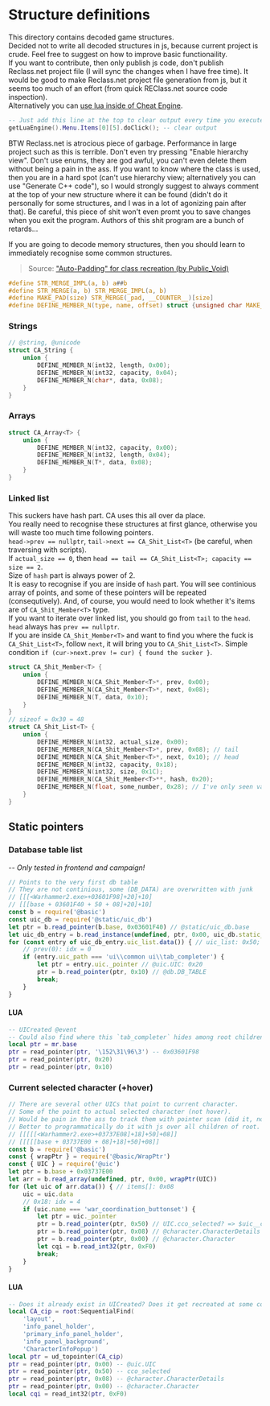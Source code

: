 # Structure definitions
This directory contains decoded game structures.\
Decided not to write all decoded structures in js, because current project is crude. Feel free to suggest on how to improve basic functionaility.\
If you want to contribute, then only publish js code, don't publish Reclass.net project file (I will sync the changes when I have free time). It would be good to make Reclass.net project file generation from js, but it seems too much of an effort (from quick REClass.net source code inspection).\
Alternatively you can [use lua inside of Cheat Engine](https://wiki.cheatengine.org/index.php?title=Lua).
```lua
-- Just add this line at the top to clear output every time you execute the script
getLuaEngine().Menu.Items[0][5].doClick(); -- clear output
```
BTW Reclass.net is atrocious piece of garbage. Performance in large project such as this is terrible. Don't even try pressing "Enable hierarchy view". Don't use enums, they are god awful, you can't even delete them without being a pain in the ass. If you want to know where the class is used, then you are in a hard spot (can't use hierarchy view; alternatively you can use "Generate C++ code"), so I would strongly suggest to always comment at the top of your new structure where it can be found (didn't do it personally for some structures, and I was in a lot of agonizing pain after that). Be careful, this piece of shit won't even promt you to save changes when you exit the program. Authors of this shit program are a bunch of retards...

If you are going to decode memory structures, then you should learn to immediately recognise some common structures.
> Source: ["Auto-Padding" for class recreation (by Public_Void)](https://guidedhacking.com/threads/auto-padding-for-class-recreation.13478/#post-79838)
```h
#define STR_MERGE_IMPL(a, b) a##b
#define STR_MERGE(a, b) STR_MERGE_IMPL(a, b)
#define MAKE_PAD(size) STR_MERGE(_pad, __COUNTER__)[size]
#define DEFINE_MEMBER_N(type, name, offset) struct {unsigned char MAKE_PAD(offset); type name;}
```
### Strings
```h
// @string, @unicode
struct CA_String {
	union {
		DEFINE_MEMBER_N(int32, length, 0x00);
		DEFINE_MEMBER_N(int32, capacity, 0x04);
		DEFINE_MEMBER_N(char*, data, 0x08);
	}
}
```
### Arrays
```h
struct CA_Array<T> {
	union {
		DEFINE_MEMBER_N(int32, capacity, 0x00);
		DEFINE_MEMBER_N(int32, length, 0x04);
		DEFINE_MEMBER_N(T*, data, 0x08);
	}
}
```
### Linked list
This suckers have hash part. CA uses this all over da place.\
You really need to recognise these structures at first glance, otherwise you will waste too much time following pointers.\
`head->prev == nullptr`, `tail->next == CA_Shit_List<T>` (be careful, when traversing with scripts).\
If `actual_size == 0`, then `head == tail == CA_Shit_List<T>; capacity == size == 2`.\
Size of `hash` part is always power of 2.\
It is easy to recognise if you are inside of `hash` part. You will see continious array of points, and some of these pointers will be repeated (consequtively). And, of course, you would need to look whether it's items are of `CA_Shit_Member<T>` type.\
If you want to iterate over linked list, you should go from `tail` to the `head`. `head` always has `prev == nullptr`.\
If you are inside `CA_Shit_Member<T>` and want to find you where the fuck is `CA_Shit_List<T>`, follow `next`, it will bring you to `CA_Shit_List<T>`. Simple condition `if (cur->next.prev != cur) { found the sucker }`.
```h
struct CA_Shit_Member<T> {
	union {
		DEFINE_MEMBER_N(CA_Shit_Member<T>*, prev, 0x00);
		DEFINE_MEMBER_N(CA_Shit_Member<T>*, next, 0x08);
		DEFINE_MEMBER_N(T, data, 0x10);
	}
}
// sizeof = 0x30 = 48
struct CA_Shit_List<T> {
	union {
		DEFINE_MEMBER_N(int32, actual_size, 0x00);
		DEFINE_MEMBER_N(CA_Shit_Member<T>*, prev, 0x08); // tail
		DEFINE_MEMBER_N(CA_Shit_Member<T>*, next, 0x10); // head
		DEFINE_MEMBER_N(int32, capacity, 0x18);
		DEFINE_MEMBER_N(int32, size, 0x1C);
		DEFINE_MEMBER_N(CA_Shit_Member<T>**, hash, 0x20);
		DEFINE_MEMBER_N(float, some_number, 0x28); // I've only seen value 1.0
	}
}
```

## Static pointers
### Database table list
*-- Only tested in frontend and campaign!*
```js
// Points to the very first db table
// They are not continious, some (DB_DATA) are overwritten with junk
// [[[<Warhammer2.exe>+03601F98]+20]+10]
// [[[base + 03601F40 + 50 + 08]+20]+10]
const b = require('@basic')
const uic_db = require('@static/uic_db')
let ptr = b.read_pointer(b.base, 0x03601F40) // @static/uic_db.base
let uic_db_entry = b.read_instance(undefined, ptr, 0x00, uic_db.static_uic_db)
for (const entry of uic_db_entry.uic_list.data()) { // uic_list: 0x50; prev: 0x08
	// prev(0): idx = 0
	if (entry.uic_path === 'ui\\common ui\\tab_completer') {
		let ptr = entry.uic._pointer // @uic.UIC: 0x20
		ptr = b.read_pointer(ptr, 0x10) // @db.DB_TABLE
		break;
	}
}
```
#### LUA
```lua
-- UICreated @event
-- Could also find where this `tab_completer` hides among root children
local ptr = mr.base
ptr = read_pointer(ptr, '\152\31\96\3') -- 0x03601F98
ptr = read_pointer(ptr, 0x20)
ptr = read_pointer(ptr, 0x10)
```

### Current selected character (+hover)
```js
// There are several other UICs that point to current character.
// Some of the point to actual selected character (not hover).
// Would be pain in the ass to track them with pointer scan (did it, not fun).
// Better to programmatically do it with js over all children of root.
// [[[[[<Warhammer2.exe>+03737E08]+18]+50]+08]]
// [[[[[base + 03737E00 + 08]+18]+50]+08]]
const b = require('@basic')
const { wrapPtr } = require('@basic/WrapPtr')
const { UIC } = require('@uic')
let ptr = b.base + 0x03737E00
let arr = b.read_array(undefined, ptr, 0x00, wrapPtr(UIC))
for (let uic of arr.data()) { // items[]: 0x08
	uic = uic.data
	// 0x18: idx = 4
	if (uic.name === 'war_coordination_buttonset') {
		let ptr = uic._pointer
		ptr = b.read_pointer(ptr, 0x50) // UIC.cco_selected? => $uic__cco_selected?
		ptr = b.read_pointer(ptr, 0x08) // @character.CharacterDetails
		ptr = b.read_pointer(ptr, 0x00) // @character.Character
		let cqi = b.read_int32(ptr, 0xF0)
		break;
	}
}
```
#### LUA
```lua
-- Does it already exist in UICreated? Does it get recreated at some conditions?
local CA_cip = root:SequentialFind(
	'layout',
	'info_panel_holder',
	'primary_info_panel_holder',
	'info_panel_background',
	'CharacterInfoPopup')
local ptr = ud_topointer(CA_cip)
ptr = read_pointer(ptr, 0x00) -- @uic.UIC
ptr = read_pointer(ptr, 0x50) -- cco_selected
ptr = read_pointer(ptr, 0x08) -- @character.CharacterDetails
ptr = read_pointer(ptr, 0x00) -- @character.Character
local cqi = read_int32(ptr, 0xF0)
```
